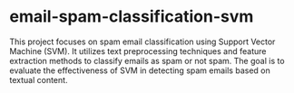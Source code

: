 # email-spam-classification-svm

This project focuses on spam email classification using Support Vector Machine (SVM). It utilizes text preprocessing techniques and feature extraction methods to classify emails as spam or not spam. The goal is to evaluate the effectiveness of SVM in detecting spam emails based on textual content.
